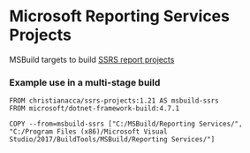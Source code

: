 # Microsoft Reporting Services Projects

MSBuild targets to build [SSRS report projects](https://marketplace.visualstudio.com/items?itemName=ProBITools.MicrosoftReportProjectsforVisualStudio)


### Example use in a multi-stage build

```
FROM christianacca/ssrs-projects:1.21 AS msbuild-ssrs
FROM microsoft/dotnet-framework-build:4.7.1

COPY --from=msbuild-ssrs ["C:/MSBuild/Reporting Services/", "C:/Program Files (x86)/Microsoft Visual Studio/2017/BuildTools/MSBuild/Reporting Services/"]
```